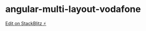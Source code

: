 # angular-multi-layout-vodafone

[Edit on StackBlitz ⚡️](https://stackblitz.com/edit/angular-multi-layout-vodafone)